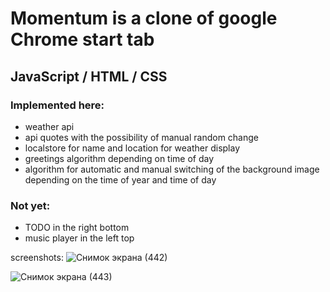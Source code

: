 # Momentum is a clone of google Chrome start tab

## JavaScript / HTML / CSS

### Implemented here:
  - weather api
  - api quotes with the possibility of manual random change
  - localstore for name and location for weather display
  - greetings algorithm depending on time of day
  - algorithm for automatic and manual switching of the background image depending on the time of year and time of day
  
 ### Not yet:
  - TODO in the right bottom
  - music player in the left top
  
  screenshots:
  ![Снимок экрана (442)](https://user-images.githubusercontent.com/106627293/231111212-1f345c2c-0a8e-4ae5-9513-f2e998182804.png)
  
  ![Снимок экрана (443)](https://user-images.githubusercontent.com/106627293/231111204-0c6d329e-e211-4283-8f1e-09d6e840b412.png)

